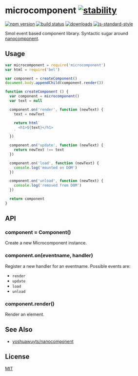 # microcomponent [![stability][0]][1]
[![npm version][2]][3] [![build status][4]][5]
[![downloads][8]][9] [![js-standard-style][10]][11]

Smol event based component library. Syntactic sugar around [nanocomponent][nc].

## Usage
```js
var microcomponent = require('microcomponent')
var html = require('bel')

var component = createComponent()
document.body.appendChild(component.render())

function createComponent () {
  var component = microcomponent()
  var text = null

  component.on('render', function (newText) {
    text = newText

    return html`
      <h1>${text}</h1>
    `
  })

  component.on('update', function (newText) {
    return newText !== text
  })

  component.on('load', function (newText) {
    console.log('mounted on DOM')
  })

  component.on('unload', function (newText) {
    console.log('removed from DOM')
  })

  return component
}
```

## API
### component = Component()
Create a new Microcomponent instance.

### component.on(eventname, handler)
Register a new handler for an eventname. Possible events are:
- `render`
- `update`
- `load`
- `unload`

### component.render()
Render an element.

## See Also
- [yoshuawuyts/nanocomponent][nc]

## License
[MIT](https://tldrlegal.com/license/mit-license)

[0]: https://img.shields.io/badge/stability-experimental-orange.svg?style=flat-square
[1]: https://nodejs.org/api/documentation.html#documentation_stability_index
[2]: https://img.shields.io/npm/v/microcomponent.svg?style=flat-square
[3]: https://npmjs.org/package/microcomponent
[4]: https://img.shields.io/travis/yoshuawuyts/microcomponent/master.svg?style=flat-square
[5]: https://travis-ci.org/yoshuawuyts/microcomponent
[6]: https://img.shields.io/codecov/c/github/yoshuawuyts/microcomponent/master.svg?style=flat-square
[7]: https://codecov.io/github/yoshuawuyts/microcomponent
[8]: http://img.shields.io/npm/dm/microcomponent.svg?style=flat-square
[9]: https://npmjs.org/package/microcomponent
[10]: https://img.shields.io/badge/code%20style-standard-brightgreen.svg?style=flat-square
[11]: https://github.com/feross/standard
[nc]: https://github.com/yoshuawuyts/nanocomponent
